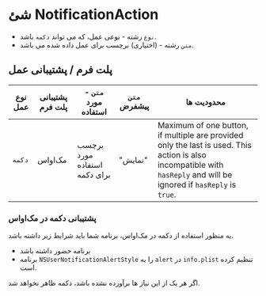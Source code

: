 # شئ NotificationAction

* `نوع` رشته - نوعی عمل، که می تواند `دکمه` باشد.
* `متن` رشته - (اختیاری) برچسب برای عمل داده شده می باشد.

## پلت فرم / پشتیبانی عمل

| نوع عمل | پشتیبانی پلت فرم | `متن` - مورد استفاده         | `متن` پیشفرض | محدودیت ها                                                                                                                                                           |
| ------- | ---------------- | ---------------------------- | ------------ | -------------------------------------------------------------------------------------------------------------------------------------------------------------------- |
| `دکمه`  | مک‌اواس          | برچسب مورد استفاده برای دکمه | "نمایش"      | Maximum of one button, if multiple are provided only the last is used. This action is also incompatible with `hasReply` and will be ignored if `hasReply` is `true`. |

### پشتیبانی دکمه در مک‌اواس

به منظور استفاده از دکمه در مک‌اواس، برنامه شما باید شرایط زیر داشته باشد.

* برنامه حضور داشته باشد
* برنامه `NSUserNotificationAlertStyle` را به `alert` در `info.plist` تنظیم کرده است.

اگر هر یک از این نیاز ها برآورده نشده باشد، دکمه ظاهر نخواهد شد.